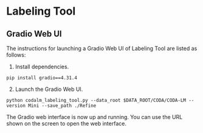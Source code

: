 # Labeling Tool
## Gradio Web UI 
The instructions for launching a Gradio Web UI of Labeling Tool are listed as follows:
1. Install dependencies.
```
pip install gradio==4.31.4
```
2. Launch the Gradio Web UI.
```
python codalm_labeling_tool.py --data_root $DATA_ROOT/CODA/CODA-LM --version Mini --save_path ./Refine
```
The Gradio web interface is now up and running. You can use the URL shown on the screen to open the web interface.